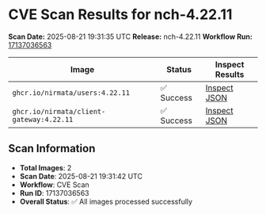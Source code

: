 # CVE Scan Results for nch-4.22.11

**Scan Date:** 2025-08-21 19:31:35 UTC
**Release:** nch-4.22.11
**Workflow Run:** [17137036563](https://github.com/nirmata/nch-release-management/actions/runs/17137036563)

| Image | Status | Inspect Results |
|-------|--------|-----------------|
| `ghcr.io/nirmata/users:4.22.11` | ✅ Success | [Inspect JSON](./ghcr.io-nirmata-users-4.22.11-inspect.json) |
| `ghcr.io/nirmata/client-gateway:4.22.11` | ✅ Success | [Inspect JSON](./ghcr.io-nirmata-client-gateway-4.22.11-inspect.json) |

## Scan Information
- **Total Images**: 2
- **Scan Date**: 2025-08-21 19:31:42 UTC
- **Workflow**: CVE Scan
- **Run ID**: 17137036563
- **Overall Status**: ✅ All images processed successfully

